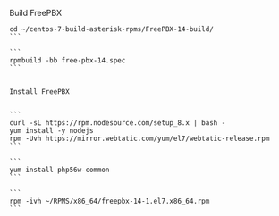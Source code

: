 Build FreePBX

````
cd ~/centos-7-build-asterisk-rpms/FreePBX-14-build/
```

```
rpmbuild -bb free-pbx-14.spec
```


Install FreePBX


```
curl -sL https://rpm.nodesource.com/setup_8.x | bash -
yum install -y nodejs
rpm -Uvh https://mirror.webtatic.com/yum/el7/webtatic-release.rpm
```

```
yum install php56w-common
```

```
rpm -ivh ~/RPMS/x86_64/freepbx-14-1.el7.x86_64.rpm
```
